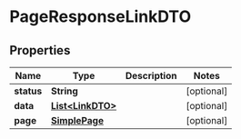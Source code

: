 

# PageResponseLinkDTO


## Properties

| Name | Type | Description | Notes |
|------------ | ------------- | ------------- | -------------|
|**status** | **String** |  |  [optional] |
|**data** | [**List&lt;LinkDTO&gt;**](LinkDTO.md) |  |  [optional] |
|**page** | [**SimplePage**](SimplePage.md) |  |  [optional] |



